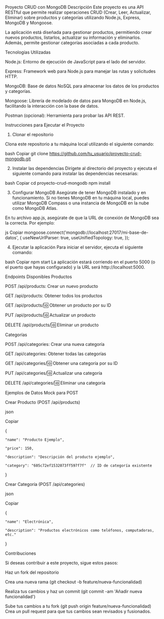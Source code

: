 Proyecto CRUD con MongoDB
Descripción
Este proyecto es una API RESTful que permite realizar operaciones CRUD (Crear, Leer, Actualizar, Eliminar) sobre productos y categorías utilizando Node.js, Express, MongoDB y Mongoose.

La aplicación está diseñada para gestionar productos, permitiendo crear nuevos productos, listarlos, actualizar su información y eliminarlos. Además, permite gestionar categorías asociadas a cada producto.


Tecnologías Utilizadas

Node.js: Entorno de ejecución de JavaScript para el lado del servidor.

Express: Framework web para Node.js para manejar las rutas y solicitudes HTTP.

MongoDB: Base de datos NoSQL para almacenar los datos de los productos y categorías.

Mongoose: Librería de modelado de datos para MongoDB en Node.js, facilitando la interacción con la base de datos.

Postman (opcional): Herramienta para probar las API REST.

Instrucciones para Ejecutar el Proyecto

1. Clonar el repositorio

Clona este repositorio a tu máquina local utilizando el siguiente comando:

bash
Copiar
git clone https://github.com/tu_usuario/proyecto-crud-mongodb.git


2. Instalar las dependencias
Dirígete al directorio del proyecto y ejecuta el siguiente comando para instalar las dependencias necesarias:

bash
Copiar
cd proyecto-crud-mongodb
npm install


3. Configurar MongoDB
Asegúrate de tener MongoDB instalado y en funcionamiento. Si no tienes MongoDB en tu máquina local, puedes utilizar MongoDB Compass o una instancia de MongoDB en la nube como MongoDB Atlas.

En tu archivo app.js, asegúrate de que la URL de conexión de MongoDB sea la correcta. Por ejemplo:

js
Copiar
mongoose.connect('mongodb://localhost:27017/mi-base-de-datos', {
  useNewUrlParser: true,
  useUnifiedTopology: true,
});


4. Ejecutar la aplicación
Para iniciar el servidor, ejecuta el siguiente comando:

bash
Copiar
npm start
La aplicación estará corriendo en el puerto 5000 (o el puerto que hayas configurado) y la URL será http://localhost:5000.

Endpoints Disponibles
Productos

POST /api/products: Crear un nuevo producto

GET /api/products: Obtener todos los productos

GET /api/products/:id: Obtener un producto por su ID

PUT /api/products/:id: Actualizar un producto

DELETE /api/products/:id: Eliminar un producto

Categorías

POST /api/categories: Crear una nueva categoría

GET /api/categories: Obtener todas las categorías

GET /api/categories/:id: Obtener una categoría por su ID

PUT /api/categories/:id: Actualizar una categoría

DELETE /api/categories/:id: Eliminar una categoría

Ejemplos de Datos Mock para POST

Crear Producto (POST /api/products)

json

Copiar

{

	"name": "Producto Ejemplo",
  
	"price": 150,
  
	"description": "Descripción del producto ejemplo",
  
	"category": "605c72ef1532073ff597f7f"  // ID de categoría existente
}

Crear Categoría (POST /api/categories)

json

Copiar

{

	"name": "Electrónica",
  
	"description": "Productos electrónicos como teléfonos, computadoras, etc."
}

Contribuciones

Si deseas contribuir a este proyecto, sigue estos pasos:

Haz un fork del repositorio

Crea una nueva rama (git checkout -b feature/nueva-funcionalidad)

Realiza tus cambios y haz un commit (git commit -am 'Añadir nueva funcionalidad')

Sube tus cambios a tu fork (git push origin feature/nueva-funcionalidad)
Crea un pull request para que tus cambios sean revisados y fusionados.
